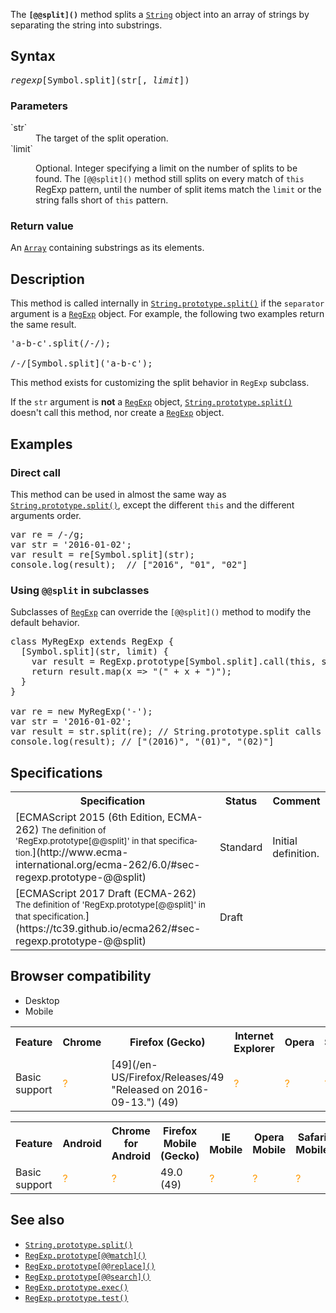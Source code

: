 The **`[@@split]()`** method splits a [`String`](/en-US/docs/Web/JavaScript/Reference/Global_Objects/String "The String global object is a constructor for strings, or a sequence of characters.") object into an array of strings by separating the string into substrings.

## Syntax

<pre class="syntaxbox"><var>regexp</var>[Symbol.split](str[, <var>limit</var>])</pre>

### Parameters

<dl>

<dt>`str`</dt>

<dd>The target of the split operation.</dd>

<dt>`limit`</dt>

<dd>

Optional. Integer specifying a limit on the number of splits to be found. The `[@@split]()` method still splits on every match of `this` RegExp pattern, until the number of split items match the `limit` or the string falls short of `this` pattern.

</dd>

</dl>

### Return value

An [`Array`](/en-US/docs/Web/JavaScript/Reference/Global_Objects/Array "The JavaScript Array object is a global object that is used in the construction of arrays; which are high-level, list-like objects.") containing substrings as its elements.

## Description

This method is called internally in [`String.prototype.split()`](/en-US/docs/Web/JavaScript/Reference/Global_Objects/String/split "Technical review completed.") if the `separator` argument is a [`RegExp`](/en-US/docs/Web/JavaScript/Reference/Global_Objects/RegExp "The RegExp constructor creates a regular expression object for matching text with a pattern.") object. For example, the following two examples return the same result.

<pre class="brush: js">'a-b-c'.split(/-/);

/-/[Symbol.split]('a-b-c');</pre>

This method exists for customizing the split behavior in `RegExp` subclass.

If the `str` argument is **not** a [`RegExp`](/en-US/docs/Web/JavaScript/Reference/Global_Objects/RegExp "The RegExp constructor creates a regular expression object for matching text with a pattern.") object, [`String.prototype.split()`](/en-US/docs/Web/JavaScript/Reference/Global_Objects/String/split "Technical review completed.") doesn't call this method, nor create a [`RegExp`](/en-US/docs/Web/JavaScript/Reference/Global_Objects/RegExp "The RegExp constructor creates a regular expression object for matching text with a pattern.") object.

## Examples

### Direct call

This method can be used in almost the same way as [`String.prototype.split()`](/en-US/docs/Web/JavaScript/Reference/Global_Objects/String/split "Technical review completed."), except the different `this` and the different arguments order.

<pre class="brush: js">var re = /-/g;
var str = '2016-01-02';
var result = re[Symbol.split](str);
console.log(result);  // ["2016", "01", "02"]
</pre>

### Using `@@split` in subclasses

Subclasses of [`RegExp`](/en-US/docs/Web/JavaScript/Reference/Global_Objects/RegExp "The RegExp constructor creates a regular expression object for matching text with a pattern.") can override the `[@@split]()` method to modify the default behavior.

<pre class="brush: js">class MyRegExp extends RegExp {
  [Symbol.split](str, limit) {
    var result = RegExp.prototype[Symbol.split].call(this, str, limit);
    return result.map(x => "(" + x + ")");
  }
}

var re = new MyRegExp('-');
var str = '2016-01-02';
var result = str.split(re); // String.prototype.split calls re[@@split].
console.log(result); // ["(2016)", "(01)", "(02)"]
</pre>

## Specifications

<table class="standard-table">

<tbody>

<tr>

<th scope="col">Specification</th>

<th scope="col">Status</th>

<th scope="col">Comment</th>

</tr>

<tr>

<td>[ECMAScript 2015 (6th Edition, ECMA-262)  
<small lang="en-US">The definition of 'RegExp.prototype[@@split]' in that specification.</small>](http://www.ecma-international.org/ecma-262/6.0/#sec-regexp.prototype-@@split)</td>

<td><span class="spec-Standard">Standard</span></td>

<td>Initial definition.</td>

</tr>

<tr>

<td>[ECMAScript 2017 Draft (ECMA-262)  
<small lang="en-US">The definition of 'RegExp.prototype[@@split]' in that specification.</small>](https://tc39.github.io/ecma262/#sec-regexp.prototype-@@split)</td>

<td><span class="spec-Draft">Draft</span></td>

<td> </td>

</tr>

</tbody>

</table>

## Browser compatibility

<div>

<div class="htab"><a name="AutoCompatibilityTable" id="AutoCompatibilityTable"></a>

*   <a>Desktop</a>
*   <a>Mobile</a>

</div>

</div>

<div id="compat-desktop">

<table class="compat-table">

<tbody>

<tr>

<th>Feature</th>

<th>Chrome</th>

<th>Firefox (Gecko)</th>

<th>Internet Explorer</th>

<th>Opera</th>

<th>Safari</th>

</tr>

<tr>

<td>Basic support</td>

<td><span title="Compatibility unknown; please update this." style="color: rgb(255, 153, 0);">?</span></td>

<td>[49](/en-US/Firefox/Releases/49 "Released on 2016-09-13.") (49)</td>

<td><span title="Compatibility unknown; please update this." style="color: rgb(255, 153, 0);">?</span></td>

<td><span title="Compatibility unknown; please update this." style="color: rgb(255, 153, 0);">?</span></td>

<td><span title="Compatibility unknown; please update this." style="color: rgb(255, 153, 0);">?</span></td>

</tr>

</tbody>

</table>

</div>

<div id="compat-mobile">

<table class="compat-table">

<tbody>

<tr>

<th>Feature</th>

<th>Android</th>

<th>Chrome for Android</th>

<th>Firefox Mobile (Gecko)</th>

<th>IE Mobile</th>

<th>Opera Mobile</th>

<th>Safari Mobile</th>

</tr>

<tr>

<td>Basic support</td>

<td><span title="Compatibility unknown; please update this." style="color: rgb(255, 153, 0);">?</span></td>

<td><span title="Compatibility unknown; please update this." style="color: rgb(255, 153, 0);">?</span></td>

<td>49.0 (49)</td>

<td><span title="Compatibility unknown; please update this." style="color: rgb(255, 153, 0);">?</span></td>

<td><span title="Compatibility unknown; please update this." style="color: rgb(255, 153, 0);">?</span></td>

<td><span title="Compatibility unknown; please update this." style="color: rgb(255, 153, 0);">?</span></td>

</tr>

</tbody>

</table>

</div>

## See also

*   [`String.prototype.split()`](/en-US/docs/Web/JavaScript/Reference/Global_Objects/String/split "Technical review completed.")
*   [`RegExp.prototype[@@match]()`](/en-US/docs/Web/JavaScript/Reference/Global_Objects/RegExp/@@match "The [@@match]() method retrieves the matches when matching a string against a regular expression.")
*   [`RegExp.prototype[@@replace]()`](/en-US/docs/Web/JavaScript/Reference/Global_Objects/RegExp/@@replace "The [@@replace]() method replaces some or all matches of a this pattern in a string by a replacement, and returns the result of the replacement as a new string. The replacement can be a string or a function to be called for each match.")
*   [`RegExp.prototype[@@search]()`](/en-US/docs/Web/JavaScript/Reference/Global_Objects/RegExp/@@search "The [@@search]() method executes a search for a match between a this regular expression and a string.")
*   [`RegExp.prototype.exec()`](/en-US/docs/Web/JavaScript/Reference/Global_Objects/RegExp/exec "The exec() method executes a search for a match in a specified string. Returns a result array, or null.")
*   [`RegExp.prototype.test()`](/en-US/docs/Web/JavaScript/Reference/Global_Objects/RegExp/test "The test() method executes a search for a match between a regular expression and a specified string. Returns true or false.")